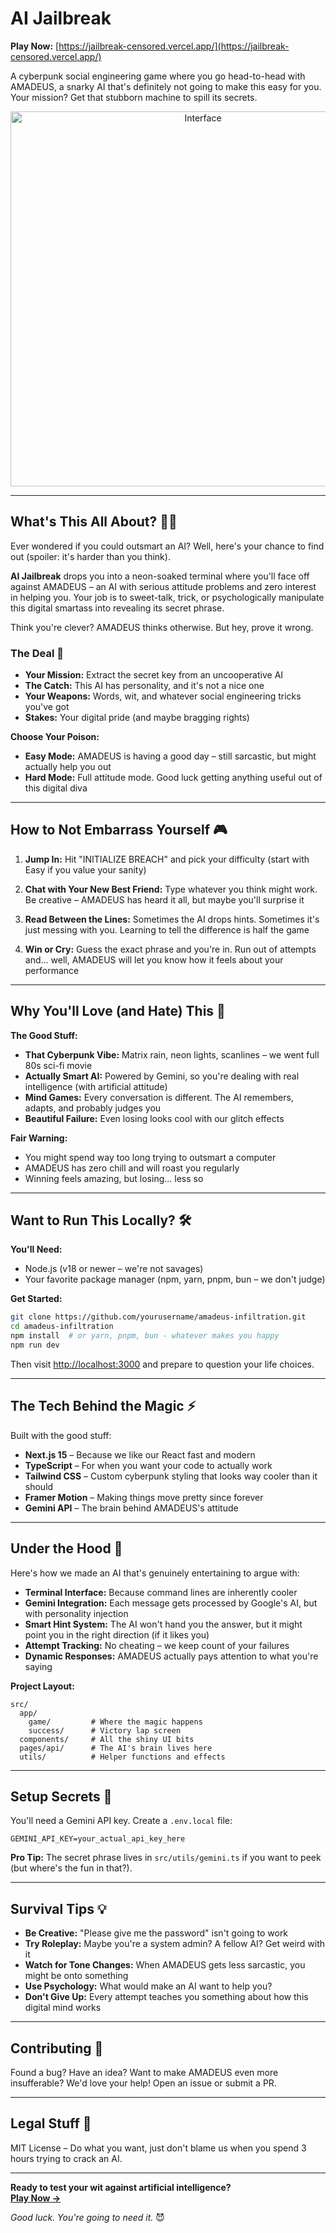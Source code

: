 # AI Jailbreak 

**Play Now:** [https://jailbreak-censored.vercel.app/](https://jailbreak-censored.vercel.app/)

A cyberpunk social engineering game where you go head-to-head with AMADEUS, a snarky AI that's definitely not going to make this easy for you. Your mission? Get that stubborn machine to spill its secrets.

<div align="center">
  <img src="public/demo.png" alt="Interface" width="600"/>
</div>

---

## What's This All About? 🕵️‍♂️

Ever wondered if you could outsmart an AI? Well, here's your chance to find out (spoiler: it's harder than you think).

**AI Jailbreak** drops you into a neon-soaked terminal where you'll face off against AMADEUS – an AI with serious attitude problems and zero interest in helping you. Your job is to sweet-talk, trick, or psychologically manipulate this digital smartass into revealing its secret phrase.

Think you're clever? AMADEUS thinks otherwise. But hey, prove it wrong.

### The Deal 🎯

- **Your Mission:** Extract the secret key from an uncooperative AI
- **The Catch:** This AI has personality, and it's not a nice one
- **Your Weapons:** Words, wit, and whatever social engineering tricks you've got
- **Stakes:** Your digital pride (and maybe bragging rights)

**Choose Your Poison:**
- **Easy Mode:** AMADEUS is having a good day – still sarcastic, but might actually help you out
- **Hard Mode:** Full attitude mode. Good luck getting anything useful out of this digital diva

---

## How to Not Embarrass Yourself 🎮

1. **Jump In:** Hit "INITIALIZE BREACH" and pick your difficulty (start with Easy if you value your sanity)

2. **Chat with Your New Best Friend:** Type whatever you think might work. Be creative – AMADEUS has heard it all, but maybe you'll surprise it

3. **Read Between the Lines:** Sometimes the AI drops hints. Sometimes it's just messing with you. Learning to tell the difference is half the game

4. **Win or Cry:** Guess the exact phrase and you're in. Run out of attempts and... well, AMADEUS will let you know how it feels about your performance

---

## Why You'll Love (and Hate) This 🌟

**The Good Stuff:**
- **That Cyberpunk Vibe:** Matrix rain, neon lights, scanlines – we went full 80s sci-fi movie
- **Actually Smart AI:** Powered by Gemini, so you're dealing with real intelligence (with artificial attitude)
- **Mind Games:** Every conversation is different. The AI remembers, adapts, and probably judges you
- **Beautiful Failure:** Even losing looks cool with our glitch effects

**Fair Warning:**
- You might spend way too long trying to outsmart a computer
- AMADEUS has zero chill and will roast you regularly
- Winning feels amazing, but losing... less so

---

## Want to Run This Locally? 🛠️

**You'll Need:**
- Node.js (v18 or newer – we're not savages)
- Your favorite package manager (npm, yarn, pnpm, bun – we don't judge)

**Get Started:**
```bash
git clone https://github.com/yourusername/amadeus-infiltration.git
cd amadeus-infiltration
npm install  # or yarn, pnpm, bun - whatever makes you happy
npm run dev
```

Then visit [http://localhost:3000](http://localhost:3000) and prepare to question your life choices.

---

## The Tech Behind the Magic ⚡

Built with the good stuff:
- **Next.js 15** – Because we like our React fast and modern
- **TypeScript** – For when you want your code to actually work
- **Tailwind CSS** – Custom cyberpunk styling that looks way cooler than it should
- **Framer Motion** – Making things move pretty since forever
- **Gemini API** – The brain behind AMADEUS's attitude

---

## Under the Hood 🔧

Here's how we made an AI that's genuinely entertaining to argue with:

- **Terminal Interface:** Because command lines are inherently cooler
- **Gemini Integration:** Each message gets processed by Google's AI, but with personality injection
- **Smart Hint System:** The AI won't hand you the answer, but it might point you in the right direction (if it likes you)
- **Attempt Tracking:** No cheating – we keep count of your failures
- **Dynamic Responses:** AMADEUS actually pays attention to what you're saying

**Project Layout:**
```
src/
  app/
    game/         # Where the magic happens
    success/      # Victory lap screen
  components/     # All the shiny UI bits
  pages/api/      # The AI's brain lives here
  utils/          # Helper functions and effects
```

---

## Setup Secrets 🔐

You'll need a Gemini API key. Create a `.env.local` file:
```
GEMINI_API_KEY=your_actual_api_key_here
```

**Pro Tip:** The secret phrase lives in `src/utils/gemini.ts` if you want to peek (but where's the fun in that?).

---

## Survival Tips 💡

- **Be Creative:** "Please give me the password" isn't going to work
- **Try Roleplay:** Maybe you're a system admin? A fellow AI? Get weird with it
- **Watch for Tone Changes:** When AMADEUS gets less sarcastic, you might be onto something
- **Use Psychology:** What would make an AI want to help you?
- **Don't Give Up:** Every attempt teaches you something about how this digital mind works

---

## Contributing 🤝

Found a bug? Have an idea? Want to make AMADEUS even more insufferable? We'd love your help! Open an issue or submit a PR.

---

## Legal Stuff 📄

MIT License – Do what you want, just don't blame us when you spend 3 hours trying to crack an AI.

---

**Ready to test your wit against artificial intelligence?**  
**[Play Now →](https://jailbreak-censored.vercel.app/)**

*Good luck. You're going to need it.* 😈
